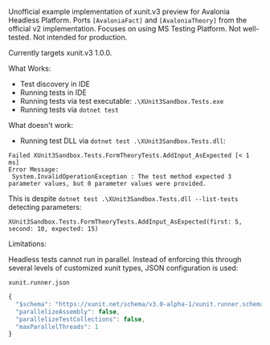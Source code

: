 Unofficial example implementation of xunit.v3 preview for Avalonia Headless Platform. Ports `[AvaloniaFact]` and `[AvaloniaTheory]` from the official v2 implementation. Focuses on using MS Testing Platform. Not well-tested. Not intended for production.

Currently targets xunit.v3 1.0.0.

What Works:

* Test discovery in IDE
* Running tests in IDE
* Running tests via test executable: `.\XUnit3Sandbox.Tests.exe`
* Running tests via `dotnet test`

What doesn't work:

* Running test DLL via `dotnet test .\XUnit3Sandbox.Tests.dll`:

```
Failed XUnit3Sandbox.Tests.FormTheoryTests.AddInput_AsExpected [< 1 ms]
Error Message:
 System.InvalidOperationException : The test method expected 3 parameter values, but 0 parameter values were provided.
```

This is despite `dotnet test .\XUnit3Sandbox.Tests.dll --list-tests` detecting parameters:

```
XUnit3Sandbox.Tests.FormTheoryTests.AddInput_AsExpected(first: 5, second: 10, expected: 15)
```

Limitations:

Headless tests cannot run in parallel. Instead of enforcing this through several levels of customized xunit types, JSON configuration is used:

`xunit.runner.json`
```js
{
  "$schema": "https://xunit.net/schema/v3.0-alpha-1/xunit.runner.schema.json",
  "parallelizeAssembly": false,
  "parallelizeTestCollections": false,
  "maxParallelThreads": 1
}
```
